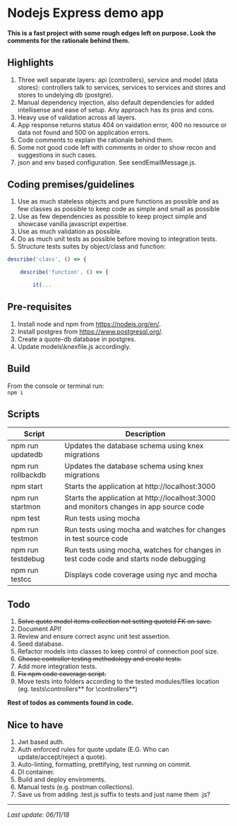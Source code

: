 # Nodejs Express demo app #

#### This is a fast project with some rough edges left on purpose. Look the comments for the rationale behind them. ####

## Highlights ##
1. Three well separate layers: api (controllers), service and model (data stores): controllers talk to services, services to services and stores and stores to undelying db (postgre).
1. Manual dependency injection, also default dependencies for added intellisense and ease of setup. Any approach has its pros and cons.
1. Heavy use of validation across all layers.
1. App response returns status 404 on vaidation error, 400 no resource or data not found and 500 on application errors.
1. Code comments to explain the rationale behind them.
1. Some not good code left with comments in order to show recon and suggestions in such cases.
1. json and env based configuration. See sendEmailMessage.js.

## Coding premises/guidelines ##
1. Use as much stateless objects and pure functions as possible and as few classes as possible to keep code as simple and small as possible
1. Use as few dependencies as possible to keep project simple and showcase vanilla javascript expertise.
1. Use as much validation as possible.
1. Do as much unit tests as possible before moving to integration tests.
1. Structure tests suites by object/class and function:
```javascript
describe('class', () => {

    describe('function', () => {

        it(...
```

## Pre-requisites ##
1. Install node and npm from https://nodejs.org/en/.
1. Install postgres from https://www.postgresql.org/.
1. Create a quote-db database in postgres.
1. Update models\knexfile.js accordingly.

## Build ##
From the console or terminal run:<br/>
``npm i``

## Scripts ##

|Script|Description|
|-|-|
|npm run updatedb|Updates the database schema using knex migrations|
|npm run rollbackdb|Updates the database schema using knex migrations|
|npm start|Starts the application at http://localhost:3000
|npm run startmon|Starts the application at http://localhost:3000 and monitors changes in app source code
|npm test|Run tests using mocha|
|npm run testmon|Run tests using mocha and watches for changes in test source code|
|npm run testdebug|Run tests using mocha, watches for changes in test code code and starts node debugging|
|npm run testcc|Displays code coverage using nyc and mocha|

## Todo ##
1. ~~Solve quote model items collection not setting quoteId FK on save.~~
1. Document API!
1. Review and ensure correct async unit test assertion.
1. Seed database.
1. Refactor models into classes to keep control of connection pool size.
1. ~~Choose controller testing methodology and create tests.~~
1. Add more integration tests.
1. ~~Fix npm code coverage script.~~
1. Move tests into folders according to the tested modules/files location (eg. tests\controllers\** for \controllers\**)

**Rest of todos as comments found in code.**

## Nice to have ##
1. Jwt based auth.
1. Auth enforced rules for quote update (E.G. Who can update/accept/reject a quote).
1. Auto-linting, formatting, prettifying, test running on commit.
1. DI container.
1. Build and deploy enviroments.
1. Manual tests (e.g. postman collections).
1. Save us from adding .test.js suffix to tests and just name them .js? 


---
*Last update: 06/11/18*